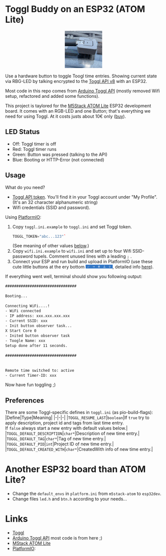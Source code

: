 # Toggl Buddy on an ESP32 (ATOM Lite)

<p align="center">
    <img src="img/atom_use.gif" alt="usage"/>
</p>

Use a hardware button to toggle Toogl time entries. Showing current state via RBG-LED by talking encrypted to the [Toggl API v8](https://github.com/toggl/toggl_api_docs) with an ESP32.

Most code in this repo comes from [Arduino Toggl API](https://github.com/JoeyStrandnes/Arduino-Toggl-API) (mostly removed Wifi setup, refactored and added some functions).

This project is taylored for the [M5Stack ATOM Lite](https://docs.m5stack.com/en/core/atom_lite) ESP32 development board.
It comes with an RGB-LED and one Button; that's everything we need for using Toggl.
At it costs justs about 10€ only ([buy](https://shop.m5stack.com/collections/m5-controllers/products/atom-lite-esp32-development-kit)).

## LED Status

- Off: Toggl timer is off
- Red: Toggl timer runs
- Green: Button was pressed (talking to the API)
- Blue: Booting or HTTP-Error (not connected)

## Usage
What do you need?
- [Toggl API token](https://github.com/toggl/toggl_api_docs#api-token). 
    You'll find it in your Toggl account under "My Profile".
    (It's an 32 character alphanumeric string)
- Wifi credentials (SSID and password).

Using [PlatformIO](https://platformio.org):
1. Copy `toggl.ini.example` to `toggl.ini` and set Toggl token.
    ```cpp
    TOGGL_TOKEN="abc...123"`
    ```
    (See meaning of other values [below](#preferences).)
2. Copy `wifi.ini.example` to `wifi.ini` and set up to four Wifi SSID-password tupels.
    Comment unused lines with a leading `;` .
3. Connect your ESP and run build and upload in PlatformIO (use these cute little buttons at the ery bottom <img src="img/pio_btn.png" alt="pio_btn" height="12"/>, detailed info [here](https://docs.platformio.org/en/stable/integration/ide/vscode.html#setting-up-the-project)).


If everything went well, terminal should show you following output:
```
################################

Booting...

Connecting WiFi....!
- WiFi connected
- IP address: xxx.xxx.xxx.xxx
- Current SSID: xxx
- Init button observer task...
X Start Core 0
- Inited button observer task
- Toogle Name: xxx
Setup done after 11 seconds.

################################


Remote time switched to: active 
- Current Timer-ID: xxx 
```
Now have fun toggling ;)

## Preferences
There are some Toggl-specific defines in `toggl.ini` (as pio-build-flags):
|Define|Type|Meaning|
|-|-|-|
|`TOGGL_RESUME_LAST`|`boolean`|If `true` try to apply description, project id and tags from last time entry. <br/> If `false` always start a new entry with default values below.|
|`TOGGL_DEFAULT_DESCRIPTION`|`char*`|Description of new time entry.|
|`TOGGL_DEFAULT_TAG`|`char*`|Tag of new time entry.|
|`TOGGL_DEFAULT_PID`|`int`|Project ID of new time entry.|
|`TOGGL_DEFAULT_CREATED_WITH`|`char*`|CreatedWith info of new time entry.|


# Another ESP32 board than ATOM Lite?

- Change the `default_envs`  in `platform.ini` from `m5stack-atom` to `esp32dev`.
- Change files `led.h` and `btn.h` according to your needs...

# Links
- [Toggl](https://toggl.com)
- [Arduino Toggl API](https://github.com/JoeyStrandnes/Arduino-Toggl-API) most code is from here ;)
- [MStack ATOM Lite](https://docs.m5stack.com/en/core/atom_lite)
- [PlatformIO](https://platformio.org):
